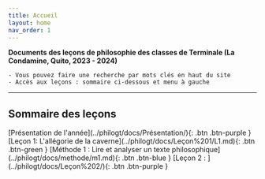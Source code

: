 ```yaml
---
title: Accueil
layout: home
nav_order: 1
---
```


**Documents des leçons de philosophie des classes de Terminale (La Condamine, Quito, 2023 - 2024)**  

```
- Vous pouvez faire une recherche par mots clés en haut du site
- Accès aux leçons : sommaire ci-dessous et menu à gauche
```

---  
## Sommaire des leçons

<span class="fs-3">
[Présentation de l'année](../philogt/docs/Présentation/){: .btn .btn-purple }  
[Leçon 1: L'allégorie de la caverne](../philogt/docs/Leçon%201/L1.md){: .btn .btn-green }  
[Méthode 1 : Lire et analyser un texte philosophique](../philogt/docs/methode/m1.md){: .btn .btn-blue }  
[Leçon 2 : ](../philogt/docs/Leçon%202/){: .btn .btn-purple }
</span>  

